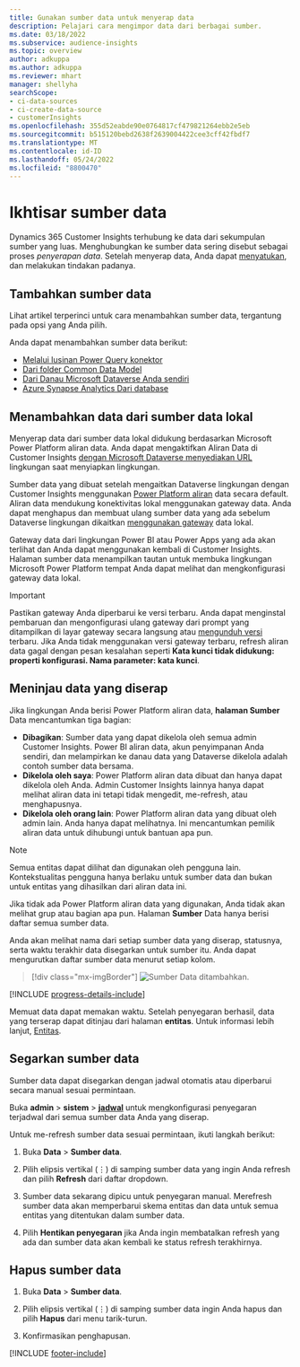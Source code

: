 ```yaml
---
title: Gunakan sumber data untuk menyerap data
description: Pelajari cara mengimpor data dari berbagai sumber.
ms.date: 03/18/2022
ms.subservice: audience-insights
ms.topic: overview
author: adkuppa
ms.author: adkuppa
ms.reviewer: mhart
manager: shellyha
searchScope:
- ci-data-sources
- ci-create-data-source
- customerInsights
ms.openlocfilehash: 355d52eabde90e0764817cf479821264ebb2e5eb
ms.sourcegitcommit: b515120bebd2638f2639004422cee3cff42fbdf7
ms.translationtype: MT
ms.contentlocale: id-ID
ms.lasthandoff: 05/24/2022
ms.locfileid: "8800470"
---
```

# <a name="data-sources-overview"></a>Ikhtisar sumber data



Dynamics 365 Customer Insights terhubung ke data dari sekumpulan sumber yang luas. Menghubungkan ke sumber data sering disebut sebagai proses *penyerapan data*. Setelah menyerap data, Anda dapat [menyatukan](data-unification.md), dan melakukan tindakan padanya.

## <a name="add-a-data-source"></a>Tambahkan sumber data

Lihat artikel terperinci untuk cara menambahkan sumber data, tergantung pada opsi yang Anda pilih.

Anda dapat menambahkan sumber data berikut:

- [Melalui lusinan Power Query konektor](connect-power-query.md)
- [Dari folder Common Data Model](connect-common-data-model.md)
- [Dari Danau Microsoft Dataverse Anda sendiri](connect-dataverse-managed-lake.md)
- [Azure Synapse Analytics Dari database](connect-synapse.md)

## <a name="add-data-from-on-premises-data-sources"></a>Menambahkan data dari sumber data lokal

Menyerap data dari sumber data lokal didukung berdasarkan Microsoft Power Platform aliran data. Anda dapat mengaktifkan Aliran Data di Customer Insights [dengan Microsoft Dataverse menyediakan URL](create-environment.md) lingkungan saat menyiapkan lingkungan.

Sumber data yang dibuat setelah mengaitkan Dataverse lingkungan dengan Customer Insights menggunakan [Power Platform aliran](/power-query/dataflows/overview-dataflows-across-power-platform-dynamics-365) data secara default. Aliran data mendukung konektivitas lokal menggunakan gateway data. Anda dapat menghapus dan membuat ulang sumber data yang ada sebelum Dataverse lingkungan dikaitkan [menggunakan gateway](/data-integration/gateway/service-gateway-app) data lokal.

Gateway data dari lingkungan Power BI atau Power Apps yang ada akan terlihat dan Anda dapat menggunakan kembali di Customer Insights. Halaman sumber data menampilkan tautan untuk membuka lingkungan Microsoft Power Platform tempat Anda dapat melihat dan mengkonfigurasi gateway data lokal.

> [!IMPORTANT]
> Pastikan gateway Anda diperbarui ke versi terbaru. Anda dapat menginstal pembaruan dan mengonfigurasi ulang gateway dari prompt yang ditampilkan di layar gateway secara langsung atau [mengunduh versi](https://powerapps.microsoft.com/downloads/) terbaru. Jika Anda tidak menggunakan versi gateway terbaru, refresh aliran data gagal dengan pesan kesalahan seperti **Kata kunci tidak didukung: properti konfigurasi. Nama parameter: kata kunci**.

## <a name="review-ingested-data"></a>Meninjau data yang diserap
Jika lingkungan Anda berisi Power Platform aliran data, **halaman Sumber** Data mencantumkan tiga bagian: 
- **Dibagikan**: Sumber data yang dapat dikelola oleh semua admin Customer Insights. Power BI aliran data, akun penyimpanan Anda sendiri, dan melampirkan ke danau data yang Dataverse dikelola adalah contoh sumber data bersama.
- **Dikelola oleh saya**: Power Platform aliran data dibuat dan hanya dapat dikelola oleh Anda. Admin Customer Insights lainnya hanya dapat melihat aliran data ini tetapi tidak mengedit, me-refresh, atau menghapusnya.
- **Dikelola oleh orang lain**: Power Platform aliran data yang dibuat oleh admin lain. Anda hanya dapat melihatnya. Ini mencantumkan pemilik aliran data untuk dihubungi untuk bantuan apa pun.
> [!NOTE]
> Semua entitas dapat dilihat dan digunakan oleh pengguna lain. Kontekstualitas pengguna hanya berlaku untuk sumber data dan bukan untuk entitas yang dihasilkan dari aliran data ini.

Jika tidak ada Power Platform aliran data yang digunakan, Anda tidak akan melihat grup atau bagian apa pun. Halaman **Sumber** Data hanya berisi daftar semua sumber data.

Anda akan melihat nama dari setiap sumber data yang diserap, statusnya, serta waktu terakhir data disegarkan untuk sumber itu. Anda dapat mengurutkan daftar sumber data menurut setiap kolom.

> [!div class="mx-imgBorder"]
> ![Sumber Data ditambahkan.](media/configure-data-datasource-added.png "Sumber Data ditambahkan")

[!INCLUDE [progress-details-include](includes/progress-details-pane.md)]

Memuat data dapat memakan waktu. Setelah penyegaran berhasil, data yang terserap dapat ditinjau dari halaman **entitas**. Untuk informasi lebih lanjut, [Entitas](entities.md).

## <a name="refresh-a-data-source"></a>Segarkan sumber data

Sumber data dapat disegarkan dengan jadwal otomatis atau diperbarui secara manual sesuai permintaan. 

Buka **admin** > **sistem** > [**jadwal**](system.md#schedule-tab) untuk mengkonfigurasi penyegaran terjadwal dari semua sumber data Anda yang diserap.

Untuk me-refresh sumber data sesuai permintaan, ikuti langkah berikut:

1. Buka **Data** > **Sumber data**.

2. Pilih elipsis vertikal (&vellip;) di samping sumber data yang ingin Anda refresh dan pilih **Refresh** dari daftar dropdown.

3. Sumber data sekarang dipicu untuk penyegaran manual. Merefresh sumber data akan memperbarui skema entitas dan data untuk semua entitas yang ditentukan dalam sumber data.

4. Pilih **Hentikan penyegaran** jika Anda ingin membatalkan refresh yang ada dan sumber data akan kembali ke status refresh terakhirnya.

## <a name="delete-a-data-source"></a>Hapus sumber data

1. Buka **Data** > **Sumber data**.

2. Pilih elipsis vertikal (&vellip;) di samping sumber data ingin Anda hapus dan pilih **Hapus** dari menu tarik-turun.

3. Konfirmasikan penghapusan.


[!INCLUDE [footer-include](includes/footer-banner.md)]
